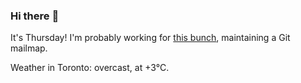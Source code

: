 ### Hi there :wave:

It's Thursday! I'm probably working for [this bunch](https://github.com/kohofinancial), maintaining a Git mailmap.

Weather in Toronto: overcast, at +3°C.
